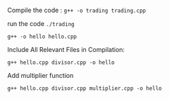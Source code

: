 Compile the code : `g++ -o trading trading.cpp`

run the code `./trading`

`g++ -o hello hello.cpp`

Include All Relevant Files in Compilation:

`g++ hello.cpp divisor.cpp -o hello`

Add multiplier function

`g++ hello.cpp divisor.cpp multiplier.cpp -o hello`